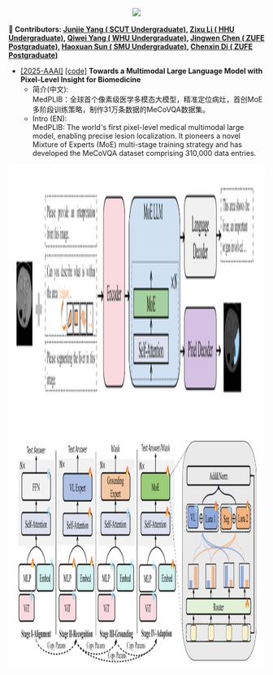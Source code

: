 <div id = "top"></div>

<div align="center">
  
[![](https://capsule-render.vercel.app/api?type=waving&height=200&color=0:0F172A,65:4F46E5,100:22D3EE&text=paperlist%20for%20medical%20MLLM&fontSize=50)](#top)

</div>

**🦉 Contributors: [Junjie Yang ( SCUT Undergraduate)](https://github.com/yangjj007), [Zixu Li ( HHU Undergraduate)](https://github.com/lzx060506), [Qiwei Yang ( WHU Undergraduate)](https://github.com/Archie9201), [Jingwen Chen ( ZUFE Postgraduate)](https://github.com/Ednaqvq), [Haoxuan Sun ( SMU Undergraduate)](https://github.com/burningcotton), [Chenxin Di ( ZUFE Postgraduate)](https://github.com/D-cx777)**

- [[2025-AAAI]](https://arxiv.org/pdf/2412.09278v2) [[code]](https://github.com/ShawnHuang497/MedPLIB) **Towards a Multimodal Large Language Model with Pixel-Level Insight for Biomedicine**
  - 简介(中文):  
MedPLIB：全球首个像素级医学多模态大模型，精准定位病灶，首创MoE多阶段训练策略，制作31万条数据的MeCoVQA数据集。
  - Intro (EN):  
MedPLIB: The world's first pixel-level medical multimodal large model, enabling precise lesion localization. It pioneers a novel Mixture of Experts (MoE) multi-stage training strategy and has developed the MeCoVQA dataset comprising 310,000 data entries.

<img width="1245" height="495" alt="image" src="picture/MedPLIB_1.png" />
<img width="1245" height="495" alt="image" src="picture/MedPLIB_2.png" />


